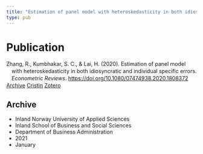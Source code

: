 ```yaml
---
title: "Estimation of panel model with heteroskedasticity in both idiosyncratic and individual specific errors"
type: pub
---
```

<h1>Publication</h1>
<article id="csl-bib-container-NLQ6WN5N" class="csl-bib-container">
  <div class="csl-bib-body" style="line-height: 1.35; padding-left: 1em; text-indent:-1em;">
  <div class="csl-entry">Zhang, R., Kumbhakar, S. C., &amp; Lai, H. (2020). Estimation of panel model with heteroskedasticity in both idiosyncratic and individual specific errors. <i>Econometric Reviews</i>. <a href="https://doi.org/10.1080/07474938.2020.1808372">https://doi.org/10.1080/07474938.2020.1808372</a></div>
</div>
  <div class="csl-bib-buttons">
    <a href="#taxonomy-article-NLQ6WN5N" class="csl-bib-button">Archive</a>
    <a href="https://app.cristin.no/results/show.jsf?id=1872029" alt="Cristin URL" class="csl-bib-button">Cristin</a>
    <a href="http://zotero.org/groups/5022929/items/NLQ6WN5N" alt="Zotero URL" class="csl-bib-button">Zotero</a>
  </div>
  <div id="csl-bib-meta-container-NLQ6WN5N"></div>
</article>
<div id="csl-bib-meta-NLQ6WN5N" class="csl-bib-meta">
  <article id="taxonomy-article-NLQ6WN5N" class="taxonomy-article">
    <h1>Archive</h1>
    <ul>
      <li>Inland Norway University of Applied Sciences</li>
      <li>Inland School of Business and Social Sciences</li>
      <li>Department of Business Administration</li>
      <li>2021</li>
      <li>January</li>
    </ul>
  </article>
</div>

